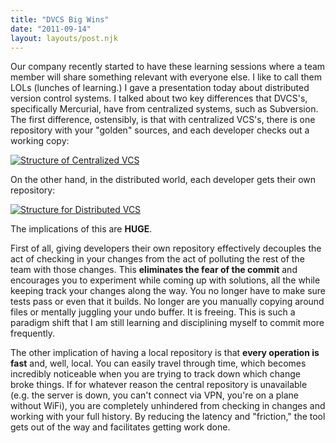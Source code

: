 ```yaml
---
title: "DVCS Big Wins"
date: "2011-09-14"
layout: layouts/post.njk
---
```


Our company recently started to have these learning sessions where a team member
will share something relevant with everyone else. I like to call them LOLs
(lunches of learning.) I gave a presentation today about distributed version
control systems. I talked about two key differences that DVCS's, specifically
Mercurial, have from centralized systems, such as Subversion. The first
difference, ostensibly, is that with centralized VCS's, there is one repository
with your "golden" sources, and each developer checks out a working copy:

[![](http://bentsai.files.wordpress.com/2011/09/centralized.png?w=300 "Structure of Centralized VCS")](http://bentsai.files.wordpress.com/2011/09/centralized.png)

On the other hand, in the distributed world, each developer gets their own
repository:

[![](http://bentsai.files.wordpress.com/2011/09/distributed.png?w=300 "Structure for Distributed VCS")](http://bentsai.files.wordpress.com/2011/09/distributed.png)

The implications of this are **HUGE**.

First of all, giving developers their own repository effectively decouples the
act of checking in your changes from the act of polluting the rest of the team
with those changes. This **eliminates the fear of the commit** and encourages
you to experiment while coming up with solutions, all the while keeping track
your changes along the way. You no longer have to make sure tests pass or even
that it builds. No longer are you manually copying around files or mentally
juggling your undo buffer. It is freeing. This is such a paradigm shift that I
am still learning and disciplining myself to commit more frequently.

The other implication of having a local repository is that **every operation is
fast** and, well, local. You can easily travel through time, which becomes
incredibly noticeable when you are trying to track down which change broke
things. If for whatever reason the central repository is unavailable (e.g. the
server is down, you can't connect via VPN, you're on a plane without WiFi), you
are completely unhindered from checking in changes and working with your full
history. By reducing the latency and "friction," the tool gets out of the way
and facilitates getting work done.
